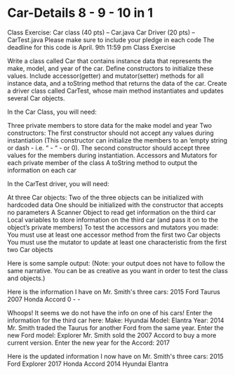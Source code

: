 # Car-Details 8 - 9 - 10 in 1


Class Exercise:
Car class (40 pts) – Car.java
Car Driver (20 pts) – CarTest.java
Please make sure to include your pledge in each code
The deadline for this code is April. 9th 11:59 pm
Class Exercise

Write a class called Car that contains instance data that represents the make, model, and year of the car. Define constructors to initialize these values. Include accessor(getter) and mutator(setter) methods for all instance data, and a toString method that returns the data of the car. Create a driver class called CarTest, whose main method instantiates and updates several Car objects.

In the Car Class, you will need:

Three private members to store data for the make model and year
Two constructors:
The first constructor should not accept any values during instantiation (This constructor can initialize the members to an ‘empty string or dash - i.e. “ - “ - or 0).
The second constructor should accept three values for the members during instantiation.
Accessors and Mutators for each private member of the class
A toString method to output the information on each car
 

In the CarTest driver, you will need:

At three Car objects:
Two of the three objects can be initialized with hardcoded data
One should be initialized with the constructor that accepts no parameters
A Scanner Object to read get information on the third car
Local variables to store information on the third car (and pass it on to the object’s private members)
To test the accessors and mutators you made:
You must use at least one accessor method from the first two Car objects
You must use the mutator to update at least one characteristic from the first two Car objects
 

Here is some sample output: (Note: your output does not have to follow the same narrative. You can be as creative as you want in order to test the class and objects.)

Here is the information I have on Mr. Smith's three cars: 
2015     Ford     Taurus
2007     Honda   Accord
0     -     -

Whoops! It seems we do not have the info on one of his cars!
Enter the information for the third car here: 
Make: Hyundai
Model: Elantra
Year: 2014
Mr. Smith traded the Taurus for another Ford from the same year.
Enter the new Ford model: Explorer
Mr. Smith sold the 2007 Accord to buy a more current version.
Enter the new year for the Accord: 2017

Here is the updated information I now have on Mr. Smith's three cars: 
2015     Ford     Explorer
2017     Honda   Accord
2014     Hyundai     Elantra
